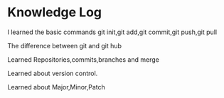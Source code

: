 # Knowledge Log

I learned the basic commands git init,git add,git commit,git push,git pull

The difference between git and git hub

Learned Repositories,commits,branches and merge

Learned about version control.

Learned about Major,Minor,Patch 